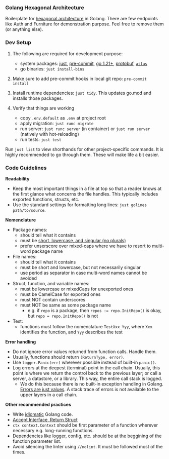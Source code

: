 ### Golang Hexagonal Architecture

Boilerplate for [hexagonal architecture](https://www.happycoders.eu/software-craftsmanship/hexagonal-architecture/) in Golang.
There are few endpoints like Auth and Furniture for demonstration purpose. Feel free to remove them (or anything else).

### Dev Setup

1. The following are required for development purpose:
    - system packages: [just](https://github.com/casey/just), [pre-commit](https://pre-commit.com), [go 1.21+](https://go.dev/doc/install), [protobuf](https://grpc.io/docs/protoc-installation/), [`atlas`](https://github.com/ariga/atlas)
    - go binaries: `just install-bins`

2. Make sure to add pre-commit hooks in local git repo: `pre-commit install`

3. Install runtime dependencies: `just tidy`. This updates go.mod and installs those packages.

4. Verify that things are working
    - copy `.env.default` as `.env` at project root
    - apply migration: `just runc migrate`
    - run server: `just runc server` (in container) or `just run server` (natively with hot-reloading)
    - run tests: `just test`

Run `just list` to view shorthands for other project-specific commands. It is highly recommended to go through them. These will make life a bit easier.

### Code Guidelines

**Readability**
- Keep the most important things in a file at top so that a reader knows at the first glance what concerns the file handles. This typically includes exported functions, structs, etc.
- Use the standard settings for formatting long lines: `just golines path/to/source`.

**Nomenclature**
- Package names:
  - should tell what it contains
  - must be [short, lowercase, and singular (no plurals)](https://go.dev/blog/package-names)
  - prefer unserscore over mixed-caps where we have to resort to multi-word package name
- File names:
  - should tell what it contains
  - must be short and lowercase, but not necessarily singular
  - use period as separator in case multi-word names cannot be avoided
- Struct, function, and variable names:
  - must be lowercase or mixedCaps for unexported ones
  - must be CamelCase for exported ones
  - must NOT contain underscores
  - must NOT be same as some package name
    - e.g. if `repo` is a package, then `repos := repo.InitRepo()` is okay, but `repo = repo.InitRepo()` is not
- Test:
  - functions must follow the nomenclature `TestXxx_Yyy`, where `Xxx` identifies the function, and `Yyy`  describes the test

**Error handling**
- Do not ignore error values returned from function calls. Handle them.
- Usually, functions should return `(ReturnType, error)`.
- Use `logger.Panic(err)` wherever possible instead of built-in `panic()`.
- Log errors at the deepest (terminal) point in the call chain. Usually, this point is where we return the control back to the previous layer; or call a server, a datastore, or a library. This way, the entire call stack is logged.
  - We do this because there is no built-in exception handling in Golang. [Errors are just values](https://go.dev/blog/errors-are-values). A stack trace of errors is not available to the upper layers in a call chain.

**Other recommended practices**
- Write [idiomatic](https://go.dev/doc/effective_go) Golang code.
- [Accept Interface, Return Struct](https://bryanftan.medium.com/accept-interfaces-return-structs-in-go-d4cab29a301b)
- `ctx context.Context` should be first parameter of a function wherever necessary e.g. long-running functions.
- Dependencies like logger, config, etc. should be at the beggining of the function parameter list.
- Avoid silencing the linter using `//nolint`. It must be followed most of the times.
